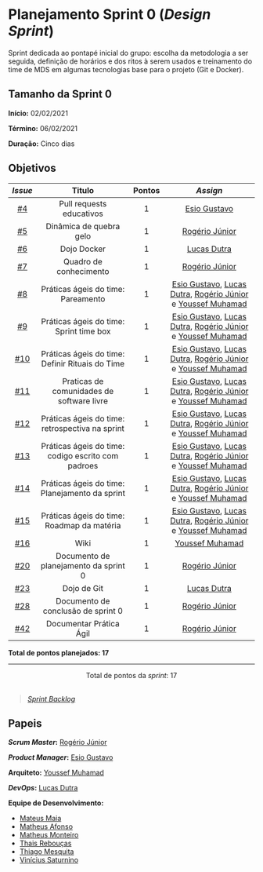 # Planejamento Sprint 0 (*Design Sprint*)

Sprint dedicada ao pontapé inicial do grupo: escolha da metodologia a ser seguida, definição de horários e dos ritos à serem usados e treinamento do time de MDS em algumas tecnologias base para o projeto (Git e Docker).

## Tamanho da Sprint 0

**Início:** 02/02/2021

**Término:** 06/02/2021

**Duração:** Cinco dias

## Objetivos

|     *Issue*      | Titulo |    Pontos   |     *Assign*     |
|:----------------:|:------:|:-----------:|:----------------:|
| [#4](https://github.com/fga-eps-mds/EPS-2020-2-G1/issues/4) | Pull requests educativos | 1 | [Esio Gustavo](https://github.com/EsioFreitas) |
| [#5](https://github.com/fga-eps-mds/EPS-2020-2-G1/issues/5) | Dinâmica de quebra gelo | 1 | [Rogério Júnior](https://github.com/rogerioo) |
| [#6](https://github.com/fga-eps-mds/EPS-2020-2-G1/issues/6) | Dojo Docker | 1 | [Lucas Dutra](https://github.com/lucasdutraf) |
| [#7](https://github.com/fga-eps-mds/EPS-2020-2-G1/issues/7) | Quadro de conhecimento | 1 | [Rogério Júnior](https://github.com/rogerioo) |
| [#8](https://github.com/fga-eps-mds/EPS-2020-2-G1/issues/8) | Práticas ágeis do time: Pareamento | 1 | [Esio Gustavo](https://github.com/EsioFreitas), [Lucas Dutra](https://github.com/lucasdutraf), [Rogério Júnior](https://github.com/rogerioo) e [Youssef Muhamad](https://github.com/youssef-md) |
| [#9](https://github.com/fga-eps-mds/EPS-2020-2-G1/issues/9) | Práticas ágeis do time: Sprint time box | 1 | [Esio Gustavo](https://github.com/EsioFreitas), [Lucas Dutra](https://github.com/lucasdutraf), [Rogério Júnior](https://github.com/rogerioo) e [Youssef Muhamad](https://github.com/youssef-md) |
| [#10](https://github.com/fga-eps-mds/EPS-2020-2-G1/issues/10) | Práticas ágeis do time: Definir Rituais do Time | 1 | [Esio Gustavo](https://github.com/EsioFreitas), [Lucas Dutra](https://github.com/lucasdutraf), [Rogério Júnior](https://github.com/rogerioo) e [Youssef Muhamad](https://github.com/youssef-md) |
| [#11](https://github.com/fga-eps-mds/EPS-2020-2-G1/issues/11) | Praticas de comunidades de software livre | 1 | [Esio Gustavo](https://github.com/EsioFreitas), [Lucas Dutra](https://github.com/lucasdutraf), [Rogério Júnior](https://github.com/rogerioo) e [Youssef Muhamad](https://github.com/youssef-md) |
| [#12](https://github.com/fga-eps-mds/EPS-2020-2-G1/issues/12) | Práticas ágeis do time: retrospectiva na sprint  | 1 | [Esio Gustavo](https://github.com/EsioFreitas), [Lucas Dutra](https://github.com/lucasdutraf), [Rogério Júnior](https://github.com/rogerioo) e [Youssef Muhamad](https://github.com/youssef-md) |
| [#13](https://github.com/fga-eps-mds/EPS-2020-2-G1/issues/13) | Práticas ágeis do time: codigo escrito com padroes | 1 | [Esio Gustavo](https://github.com/EsioFreitas), [Lucas Dutra](https://github.com/lucasdutraf), [Rogério Júnior](https://github.com/rogerioo) e [Youssef Muhamad](https://github.com/youssef-md) |
| [#14](https://github.com/fga-eps-mds/EPS-2020-2-G1/issues/14) | Práticas ágeis do time: Planejamento da sprint | 1 | [Esio Gustavo](https://github.com/EsioFreitas), [Lucas Dutra](https://github.com/lucasdutraf), [Rogério Júnior](https://github.com/rogerioo) e [Youssef Muhamad](https://github.com/youssef-md) |
| [#15](https://github.com/fga-eps-mds/EPS-2020-2-G1/issues/15) | Práticas ágeis do time: Roadmap da matéria | 1 | [Esio Gustavo](https://github.com/EsioFreitas), [Lucas Dutra](https://github.com/lucasdutraf), [Rogério Júnior](https://github.com/rogerioo) e [Youssef Muhamad](https://github.com/youssef-md) |
| [#16](https://github.com/fga-eps-mds/EPS-2020-2-G1/issues/16) | Wiki  | 1 | [Youssef Muhamad](https://github.com/youssef-md) |
| [#20](https://github.com/fga-eps-mds/EPS-2020-2-G1/issues/20) | Documento de planejamento da sprint 0  | 1 | [Rogério Júnior](https://github.com/rogerioo) |
| [#23](https://github.com/fga-eps-mds/EPS-2020-2-G1/issues/23) | Dojo de Git  | 1 | [Lucas Dutra](https://github.com/lucasdutraf) |
| [#28](https://github.com/fga-eps-mds/EPS-2020-2-G1/issues/28) | Documento de conclusão de sprint 0 | 1 | [Rogério Júnior](https://github.com/rogerioo) |
| [#42](https://github.com/fga-eps-mds/EPS-2020-2-G1/issues/42) | Documentar Prática Ágil  | 1 | [Rogério Júnior](https://github.com/rogerioo) |

<b>Total de pontos planejados: 17</b>  

***

<div style="text-align: center"> Total de pontos da <i>sprint</i>: 17 </div> <br>

<!---Colocar no link abaixo as issues alocadas no milestone da Sprint--->
> [_Sprint_ _Backlog_](https://github.com/fga-eps-mds/EPS-2020-2-G1/milestone/1?closed=1)  

## Papeis

***Scrum Master*:** [Rogério Júnior](https://github.com/rogerioo)

***Product Manager*:** [Esio Gustavo](https://github.com/EsioFreitas)

**Arquiteto:** [Youssef Muhamad](https://github.com/youssef-md)

***DevOps*:** [Lucas Dutra](https://github.com/lucasdutraf)

**Equipe de Desenvolvimento:**

- [Mateus Maia](https://github.com/mateuscunhamaia)
- [Matheus Afonso](https://github.com/Matheusafonsouza)
- [Matheus Monteiro](https://github.com/matheusyanmonteiro)
- [Thais Rebouças](https://github.com/Thais-ra)
- [Thiago Mesquita](https://github.com/thiagompc)
- [Vinícius Saturnino](https://github.com/viniciussaturnino)